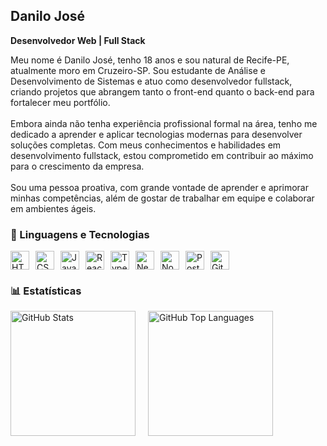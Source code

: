 <h2>Danilo José</h2>
<p><strong>Desenvolvedor Web | Full Stack</strong></p>

<p>
  Meu nome é Danilo José, tenho 18 anos e sou natural de Recife-PE, atualmente moro em Cruzeiro-SP. Sou estudante de Análise e Desenvolvimento de Sistemas e atuo como desenvolvedor fullstack, criando projetos que abrangem tanto o front-end quanto o back-end para fortalecer meu portfólio.<br><br>
  Embora ainda não tenha experiência profissional formal na área, tenho me dedicado a aprender e aplicar tecnologias modernas para desenvolver soluções completas. Com meus conhecimentos e habilidades em desenvolvimento fullstack, estou comprometido em contribuir ao máximo para o crescimento da empresa.<br><br>
  Sou uma pessoa proativa, com grande vontade de aprender e aprimorar minhas competências, além de gostar de trabalhar em equipe e colaborar em ambientes ágeis.
</p>

<h3>🤖 Linguagens e Tecnologias</h3>
<div style="display: flex; flex-wrap: wrap; gap: 10px; align-items: center;">
    <img 
        alt="HTML" 
        title="HTML" 
        width="30" 
        src="https://cdn.jsdelivr.net/gh/devicons/devicon@latest/icons/html5/html5-original.svg" 
    />
    <img 
        alt="CSS" 
        title="CSS" 
        width="30" 
        src="https://cdn.jsdelivr.net/gh/devicons/devicon@latest/icons/css3/css3-original.svg" 
    />
    <img 
        alt="JavaScript" 
        title="JavaScript" 
        width="30" 
        src="https://cdn.jsdelivr.net/gh/devicons/devicon@latest/icons/javascript/javascript-original.svg" 
    />
    <img 
        alt="React" 
        title="React" 
        width="30" 
        src="https://cdn.jsdelivr.net/gh/devicons/devicon@latest/icons/react/react-original.svg" 
    />
    <img 
        alt="TypeScript" 
        title="TypeScript" 
        width="30" 
        src="https://cdn.jsdelivr.net/gh/devicons/devicon@latest/icons/typescript/typescript-original.svg" 
    />
    <img 
        alt="Next.js" 
        title="Next.js" 
        width="30" 
        src="https://cdn.jsdelivr.net/gh/devicons/devicon@latest/icons/nextjs/nextjs-original.svg" 
    />
    <img 
        alt="Node.js" 
        title="Node.js" 
        width="30" 
        src="https://cdn.jsdelivr.net/gh/devicons/devicon@latest/icons/nodejs/nodejs-original.svg" 
    />
    <img 
        alt="PostgreSQL" 
        title="PostgreSQL" 
        width="30" 
        src="https://cdn.jsdelivr.net/gh/devicons/devicon@latest/icons/postgresql/postgresql-original.svg" 
    />
    <img 
        alt="Git" 
        title="Git" 
        width="30" 
        src="https://cdn.jsdelivr.net/gh/devicons/devicon/icons/git/git-original.svg" 
    />
</div>

<h3>📊 Estatísticas</h3>
<div style="display: flex; gap: 20px; flex-wrap: wrap;">
    <img 
        alt="GitHub Stats" 
        height="200" 
        src="https://github-readme-stats.vercel.app/api?username=DaniloPy-coder&show_icons=true&theme=tokyonight&include_all_commits=true&locale=pt-br" 
    />
    <img 
        alt="GitHub Top Languages" 
        height="200" 
        src="https://github-readme-stats.vercel.app/api/top-langs/?username=DaniloPy-coder&theme=tokyonight&layout=compact&custom_title=Tecnologias&langs_count=9" 
    />
</div>
